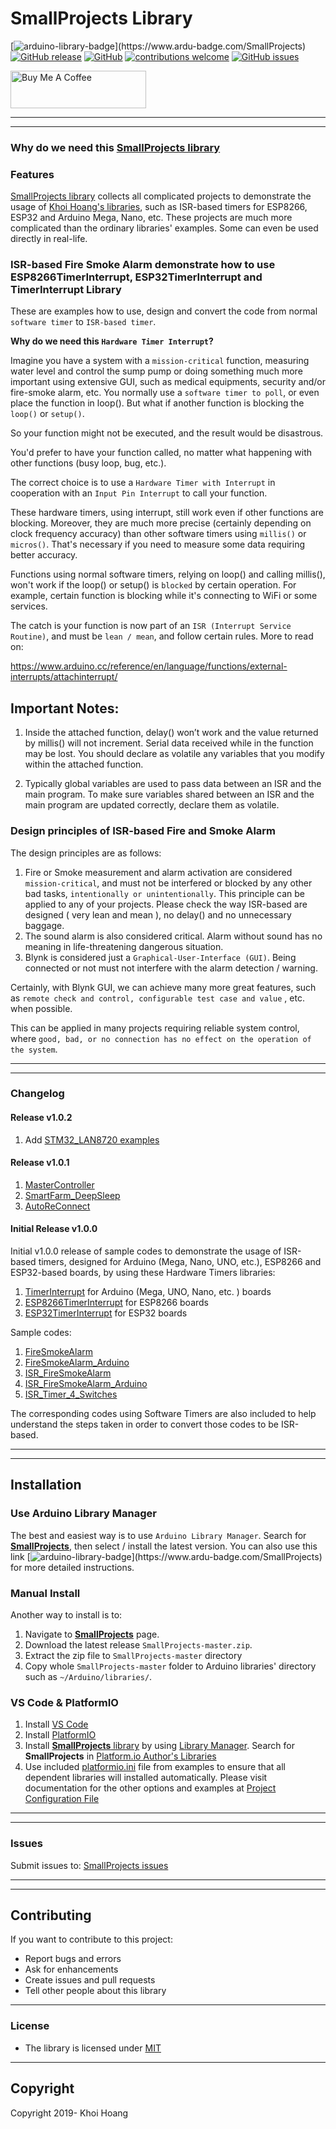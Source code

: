 # SmallProjects Library

[![arduino-library-badge](https://www.ardu-badge.com/badge/SmallProjects.svg?)](https://www.ardu-badge.com/SmallProjects)
[![GitHub release](https://img.shields.io/github/release/khoih-prog/SmallProjects.svg)](https://github.com/khoih-prog/SmallProjects/releases)
[![GitHub](https://img.shields.io/github/license/mashape/apistatus.svg)](https://github.com/khoih-prog/SmallProjects/blob/master/LICENSE)
[![contributions welcome](https://img.shields.io/badge/contributions-welcome-brightgreen.svg?style=flat)](#Contributing)
[![GitHub issues](https://img.shields.io/github/issues/khoih-prog/SmallProjects.svg)](http://github.com/khoih-prog/SmallProjects/issues)

<a href="https://www.buymeacoffee.com/khoihprog6" target="_blank"><img src="https://cdn.buymeacoffee.com/buttons/v2/default-yellow.png" alt="Buy Me A Coffee" style="height: 60px !important;width: 217px !important;" ></a>



---
---

### Why do we need this [SmallProjects library](https://github.com/khoih-prog/SmallProjects)

### Features

[SmallProjects library](https://github.com/khoih-prog/SmallProjects) collects all complicated projects to demonstrate the usage of [Khoi Hoang's libraries](https://github.com/khoih-prog/SmallProjects), such as ISR-based timers for ESP8266, ESP32 and Arduino Mega, Nano, etc. These projects are much more complicated than the ordinary libraries' examples. Some can even be used directly in real-life.


### ISR-based Fire Smoke Alarm demonstrate how to use ESP8266TimerInterrupt, ESP32TimerInterrupt and TimerInterrupt Library

These are examples how to use, design and convert the code from normal `software timer` to `ISR-based timer`.

**Why do we need this `Hardware Timer Interrupt`?**

Imagine you have a system with a `mission-critical` function, measuring water level and control the sump pump or doing something much more important using extensive GUI, such as medical equipments, security and/or fire-smoke alarm, etc. You normally use a `software timer to poll`, or even place the function in loop(). But what if another function is blocking the `loop()` or `setup()`.

So your function might not be executed, and the result would be disastrous.

You'd prefer to have your function called, no matter what happening with other functions (busy loop, bug, etc.).

The correct choice is to use a `Hardware Timer with Interrupt` in cooperation with an `Input Pin Interrupt` to call your function.

These hardware timers, using interrupt, still work even if other functions are blocking. Moreover, they are much more precise (certainly depending on clock frequency accuracy) than other software timers using `millis()` or `micros()`. That's necessary if you need to measure some data requiring better accuracy.

Functions using normal software timers, relying on loop() and calling millis(), won't work if the loop() or setup() is `blocked` by certain operation. For example, certain function is blocking while it's connecting to WiFi or some services.

The catch is your function is now part of an `ISR (Interrupt Service Routine)`, and must be `lean / mean`, and follow certain rules. More to read on:

https://www.arduino.cc/reference/en/language/functions/external-interrupts/attachinterrupt/

## Important Notes:

1. Inside the attached function, delay() won’t work and the value returned by millis() will not increment. Serial data received while in the function may be lost. You should declare as volatile any variables that you modify within the attached function.

2. Typically global variables are used to pass data between an ISR and the main program. To make sure variables shared between an ISR and the main program are updated correctly, declare them as volatile.

### Design principles of ISR-based Fire and Smoke Alarm

The design principles are as follows:

1. Fire or Smoke measurement and alarm activation are considered `mission-critical`, and must not be interfered or blocked by any other bad tasks, `intentionally or unintentionally`. This principle can be applied to any of your projects. Please check the way ISR-based are designed ( very lean and mean ), no delay() and no unnecessary baggage.
2. The sound alarm is also considered critical. Alarm without sound has no meaning in life-threatening dangerous situation.
3. Blynk is considered just a `Graphical-User-Interface (GUI)`. Being connected or not must not interfere with the alarm detection / warning.

Certainly, with Blynk GUI, we can achieve many more great features, such as `remote check and control, configurable test case and value` , etc. when possible.

This can be applied in many projects requiring reliable system control, where `good, bad, or no connection has no effect on the operation of the system`.

---
---

### Changelog

#### Release v1.0.2

1. Add [STM32_LAN8720 examples](./STM32_LAN8720)


#### Release v1.0.1

1. [MasterController](./MasterController)
2. [SmartFarm_DeepSleep](./SmartFarm_DeepSleep)
3. [AutoReConnect](./AutoReConnectp) 

#### Initial Release v1.0.0

Initial v1.0.0 release of sample codes to demonstrate the usage of ISR-based timers, designed for Arduino (Mega, Nano, UNO, etc.), ESP8266 and ESP32-based boards, by using these Hardware Timers libraries:

1. [TimerInterrupt](https://github.com/khoih-prog/TimerInterrupt) for Arduino (Mega, UNO, Nano, etc. ) boards
2. [ESP8266TimerInterrupt](https://github.com/khoih-prog/ESP8266TimerInterrupt) for ESP8266 boards
3. [ESP32TimerInterrupt](https://github.com/khoih-prog/ESP32TimerInterrupt) for ESP32 boards

Sample codes:

1. [FireSmokeAlarm](./FireSmokeAlarm) 
2. [FireSmokeAlarm_Arduino](./FireSmokeAlarm_Arduino)
3. [ISR_FireSmokeAlarm](./ISR_FireSmokeAlarm)
4. [ISR_FireSmokeAlarm_Arduino](./ISR_FireSmokeAlarm_Arduino) 
5. [ISR_Timer_4_Switches](./ISR_Timer_4_Switches)

The corresponding codes using Software Timers are also included to help understand the steps taken in order to convert those codes to be ISR-based.

   
---
---

## Installation

### Use Arduino Library Manager

The best and easiest way is to use `Arduino Library Manager`. Search for [**SmallProjects**](https://github.com/khoih-prog/SmallProjects), then select / install the latest version.
You can also use this link [![arduino-library-badge](https://www.ardu-badge.com/badge/SmallProjects.svg?)](https://www.ardu-badge.com/SmallProjects) for more detailed instructions.

### Manual Install

Another way to install is to:

1. Navigate to [**SmallProjects**](https://github.com/khoih-prog/SmallProjects) page.
2. Download the latest release `SmallProjects-master.zip`.
3. Extract the zip file to `SmallProjects-master` directory 
4. Copy whole `SmallProjects-master` folder to Arduino libraries' directory such as `~/Arduino/libraries/`.

### VS Code & PlatformIO

1. Install [VS Code](https://code.visualstudio.com/)
2. Install [PlatformIO](https://platformio.org/platformio-ide)
3. Install [**SmallProjects** library](https://platformio.org/lib/show/12036/SmallProjects) by using [Library Manager](https://platformio.org/lib/show/12036/SmallProjects/installation). Search for **SmallProjects** in [Platform.io Author's Libraries](https://platformio.org/lib/search?query=author:%22Khoi%20Hoang%22)
4. Use included [platformio.ini](platformio/platformio.ini) file from examples to ensure that all dependent libraries will installed automatically. Please visit documentation for the other options and examples at [Project Configuration File](https://docs.platformio.org/page/projectconf.html)


---
---

### Issues

Submit issues to: [SmallProjects issues](https://github.com/khoih-prog/SmallProjects/issues)

---
---

## Contributing

If you want to contribute to this project:
- Report bugs and errors
- Ask for enhancements
- Create issues and pull requests
- Tell other people about this library

---

### License

- The library is licensed under [MIT](https://github.com/khoih-prog/SmallProjects/blob/master/LICENSE)

---

## Copyright

Copyright 2019- Khoi Hoang
